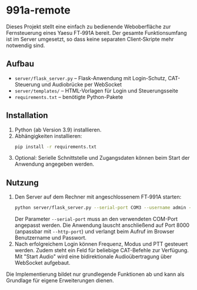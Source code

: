 # 991a-remote

Dieses Projekt stellt eine einfach zu bedienende Weboberfläche zur Fernsteuerung eines Yaesu FT‑991A bereit. Der gesamte Funktionsumfang ist im Server umgesetzt, so dass keine separaten Client‑Skripte mehr notwendig sind.

## Aufbau

- `server/flask_server.py` – Flask-Anwendung mit Login-Schutz, CAT-Steuerung und Audiobrücke per WebSocket
- `server/templates/` – HTML-Vorlagen für Login und Steuerungsseite
- `requirements.txt` – benötigte Python-Pakete

## Installation

1. Python (ab Version 3.9) installieren.
2. Abhängigkeiten installieren:
   ```bash
   pip install -r requirements.txt
   ```
3. Optional: Serielle Schnittstelle und Zugangsdaten können beim Start der Anwendung angegeben werden.

## Nutzung

1. Den Server auf dem Rechner mit angeschlossenem FT‑991A starten:
   ```bash
   python server/flask_server.py --serial-port COM3 --username admin --password secret
   ```
   Der Parameter `--serial-port` muss an den verwendeten COM-Port angepasst werden. 
   Die Anwendung lauscht anschließend auf Port 8000 (anpassbar mit `--http-port`)
   und verlangt beim Aufruf im Browser Benutzername und Passwort.
2. Nach erfolgreichem Login können Frequenz, Modus und PTT gesteuert werden. 
   Zudem steht ein Feld für beliebige CAT-Befehle zur Verfügung. 
   Mit "Start Audio" wird eine bidirektionale Audioübertragung über WebSocket aufgebaut.

Die Implementierung bildet nur grundlegende Funktionen ab und kann als Grundlage für eigene Erweiterungen dienen.
